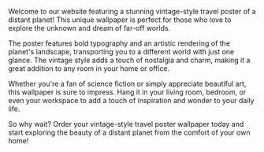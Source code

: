 <!--
Write me content for website with wallpaper "A vintage-style travel poster of a distant planet, with bold typography and an artistic rendering of the landscape."
-->

<!--font:Montserrat-->

Welcome to our website featuring a stunning vintage-style travel poster of a distant planet! This unique wallpaper is perfect for those who love to explore the unknown and dream of far-off worlds.

The poster features bold typography and an artistic rendering of the planet's landscape, transporting you to a different world with just one glance. The vintage style adds a touch of nostalgia and charm, making it a great addition to any room in your home or office.

Whether you're a fan of science fiction or simply appreciate beautiful art, this wallpaper is sure to impress. Hang it in your living room, bedroom, or even your workspace to add a touch of inspiration and wonder to your daily life.

So why wait? Order your vintage-style travel poster wallpaper today and start exploring the beauty of a distant planet from the comfort of your own home!
